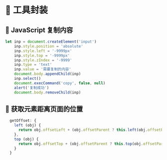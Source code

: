 # :shaved_ice: 工具封装

## :bookmark:  JavaScript 复制内容

```javascript
let inp = document.createElement('input')
    inp.style.position = 'absolute'
    inp.style.left = '-9999px'
    inp.style.top = '-9999px'
    inp.style.zIndex = '-9999'
    inp.type = 'text'
    inp.value = '需要复制的内容'
    document.body.appendChild(inp)
    inp.select()
    document.execCommand('copy', false, null)
    alert('复制成功')
    document.body.removeChild(inp)
```

## :bookmark:  获取元素距离页面的位置

```javascript
  getOffset: {
    left (obj) {
      return obj.offsetLeft + (obj.offsetParent ? this.left(obj.offsetParent) : 0)
    },
    top (obj) {
      return obj.offsetTop + (obj.offsetParent ? this.top(obj.offsetParent) : 0)
    }
  }
```
